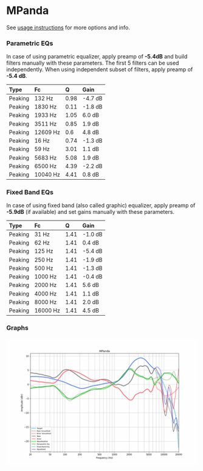 # MPanda
See [usage instructions](https://github.com/jaakkopasanen/AutoEq#usage) for more options and info.

### Parametric EQs
In case of using parametric equalizer, apply preamp of **-5.4dB** and build filters manually
with these parameters. The first 5 filters can be used independently.
When using independent subset of filters, apply preamp of **-5.4 dB**.

| Type    | Fc       |    Q | Gain    |
|:--------|:---------|:-----|:--------|
| Peaking | 132 Hz   | 0.98 | -4.7 dB |
| Peaking | 1830 Hz  | 0.11 | -1.8 dB |
| Peaking | 1933 Hz  | 1.05 | 6.0 dB  |
| Peaking | 3511 Hz  | 0.85 | 1.9 dB  |
| Peaking | 12609 Hz | 0.6  | 4.8 dB  |
| Peaking | 16 Hz    | 0.74 | -1.3 dB |
| Peaking | 59 Hz    | 3.01 | 1.1 dB  |
| Peaking | 5683 Hz  | 5.08 | 1.9 dB  |
| Peaking | 6500 Hz  | 4.39 | -2.2 dB |
| Peaking | 10040 Hz | 4.41 | 0.8 dB  |

### Fixed Band EQs
In case of using fixed band (also called graphic) equalizer, apply preamp of **-5.9dB**
(if available) and set gains manually with these parameters.

| Type    | Fc       |    Q | Gain    |
|:--------|:---------|:-----|:--------|
| Peaking | 31 Hz    | 1.41 | -1.0 dB |
| Peaking | 62 Hz    | 1.41 | 0.4 dB  |
| Peaking | 125 Hz   | 1.41 | -5.4 dB |
| Peaking | 250 Hz   | 1.41 | -1.9 dB |
| Peaking | 500 Hz   | 1.41 | -1.3 dB |
| Peaking | 1000 Hz  | 1.41 | -0.4 dB |
| Peaking | 2000 Hz  | 1.41 | 5.6 dB  |
| Peaking | 4000 Hz  | 1.41 | 1.1 dB  |
| Peaking | 8000 Hz  | 1.41 | 2.0 dB  |
| Peaking | 16000 Hz | 1.41 | 4.5 dB  |

### Graphs
![](./MPanda.png)